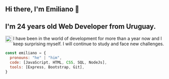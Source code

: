 ## Hi there, I'm Emiliano  👋

## I'm 24 years old Web Developer from Uruguay.

<a href="https://www.linkedin.com/in/emiliano-echeverría-55b732296">
  <img align="left" alt="Linkedin" width="22px" src="https://cdn.jsdelivr.net/npm/simple-icons@v3/icons/linkedin.svg" />
</a>

I have been in the world of development for more than a year now and I keep surprising myself. I will continue to study and face new challenges.

```javascript
const emiliano = {
  pronouns: "he" | "him",
  code: [JavaScript, HTML, CSS, SQL, NodeJs],
  tools: [Express, Bootstrap, Git],
}
```
